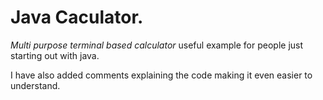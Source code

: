 # Java Caculator. #
_Multi purpose terminal based calculator_ useful example for people just starting out with java.

I have also added comments explaining the code making it even easier to understand.
